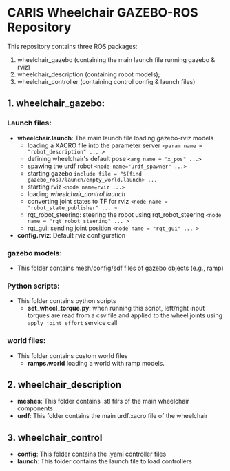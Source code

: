 # CARIS Wheelchair GAZEBO-ROS Repository
This repository contains three ROS packages: 
1. wheelchair_gazebo (containing the main launch file running gazebo & rviz)
2. wheelchair_description (containing robot models); 
3. wheelchair_controller (containing control config & launch files)
## 1. **wheelchair_gazebo**: 
### Launch files:
- **wheelchair.launch**: The main launch file loading gazebo-rviz models
  - loading a XACRO file into the parameter server `<param name = "robot_description" ... >`
  - defining wheelchair's default pose `<arg name = "x_pos" ...>`
  - spawing the urdf robot `<node name="urdf_spawner" ...>`
  - starting gazebo `include file = "$(find gazebo_ros)/launch/empty_world.launch> ...`
  - starting rviz `<node name=rviz ...>`
  - loading *wheelchair_control.launch*
  - converting joint states to TF for rviz `<node name = "robot_state_publisher" ... >`
  - rqt_robot_steering: steering the robot using rqt_robot_steering `<node name = "rqt_robot_steering" ... >`
  - rqt_gui: sending joint position `<node name = "rqt_gui" ... >`
 - **config.rviz**: Default rviz configuration 
  
### gazebo models: 
- This folder contains mesh/config/sdf files of gazebo objects (e.g., ramp)
### Python scripts: 
- This folder contains python scripts 
  - **set_wheel_torque.py**: when running this script, left/right input torques are read from a csv file and applied to the wheel joints using `apply_joint_effort` service call
### world files: 
- This folder contains custom world files
  - **ramps.world** loading a world with ramp models. 
## 2. **wheelchair_description**
- **meshes**: This folder contains .stl filrs of the main wheelchair components
- **urdf**: This folder contains the main urdf.xacro file of the wheelchair
## 3. **wheelchair_control**
- **config**: This folder contains the .yaml controller files
- **launch**: This folder contains the launch file to load controllers
